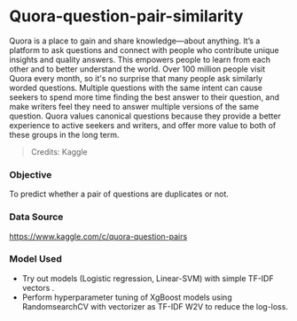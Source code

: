 # Quora-question-pair-similarity
Quora is a place to gain and share knowledge—about anything. It’s a platform to ask questions and connect with people who contribute unique insights and quality answers. This empowers people to learn from each other and to better understand the world.
Over 100 million people visit Quora every month, so it's no surprise that many people ask similarly worded questions. Multiple questions with the same intent can cause seekers to spend more time finding the best answer to their question, and make writers feel they need to answer multiple versions of the same question. Quora values canonical questions because they provide a better experience to active seekers and writers, and offer more value to both of these groups in the long term.

> Credits: Kaggle

### Objective 
To predict whether a pair of questions are duplicates or not.

### Data Source 
https://www.kaggle.com/c/quora-question-pairs

### Model Used
<ul><li>
Try out models (Logistic regression, Linear-SVM) with simple TF-IDF vectors .
<li>Perform hyperparameter tuning of XgBoost models using RandomsearchCV with vectorizer as TF-IDF W2V to reduce the log-loss.
